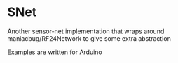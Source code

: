 # SNet
Another sensor-net implementation that wraps around maniacbug/RF24Network to give some extra abstraction

Examples are written for Arduino

